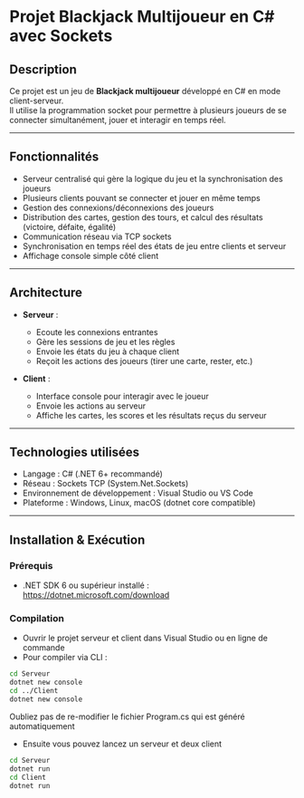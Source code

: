 # Projet Blackjack Multijoueur en C# avec Sockets

## Description

Ce projet est un jeu de **Blackjack multijoueur** développé en C# en mode client-serveur.  
Il utilise la programmation socket pour permettre à plusieurs joueurs de se connecter simultanément, jouer et interagir en temps réel.

---

## Fonctionnalités

- Serveur centralisé qui gère la logique du jeu et la synchronisation des joueurs
- Plusieurs clients pouvant se connecter et jouer en même temps
- Gestion des connexions/déconnexions des joueurs
- Distribution des cartes, gestion des tours, et calcul des résultats (victoire, défaite, égalité)
- Communication réseau via TCP sockets
- Synchronisation en temps réel des états de jeu entre clients et serveur
- Affichage console simple côté client

---

## Architecture

- **Serveur** :  
  - Ecoute les connexions entrantes  
  - Gère les sessions de jeu et les règles  
  - Envoie les états du jeu à chaque client  
  - Reçoit les actions des joueurs (tirer une carte, rester, etc.)

- **Client** :  
  - Interface console pour interagir avec le joueur  
  - Envoie les actions au serveur  
  - Affiche les cartes, les scores et les résultats reçus du serveur

---

## Technologies utilisées

- Langage : C# (.NET 6+ recommandé)
- Réseau : Sockets TCP (System.Net.Sockets)
- Environnement de développement : Visual Studio ou VS Code
- Plateforme : Windows, Linux, macOS (dotnet core compatible)

---

## Installation & Exécution

### Prérequis

- .NET SDK 6 ou supérieur installé : https://dotnet.microsoft.com/download

### Compilation

- Ouvrir le projet serveur et client dans Visual Studio ou en ligne de commande
- Pour compiler via CLI :

```bash
cd Serveur
dotnet new console
cd ../Client
dotnet new console
```
Oubliez pas de re-modifier le fichier Program.cs qui est généré automatiquement 

- Ensuite vous pouvez lancez un serveur et deux client
```bash
cd Serveur
dotnet run
cd Client
dotnet run
```

